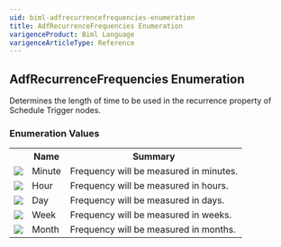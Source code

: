 ```yaml
---
uid: biml-adfrecurrencefrequencies-enumeration
title: AdfRecurrenceFrequencies Enumeration
varigenceProduct: Biml Language
varigenceArticleType: Reference
---
```


## AdfRecurrenceFrequencies Enumeration<div class="LanguageSummary"><div class ="SummaryItem">Determines the length of time to be used in the recurrence property of Schedule Trigger nodes.</div></div><div class="EnumValueGroup">### Enumeration Values<table id="EnumValue" class="MemberList"><tbody><tr><th class="MemberTypeIconColumnHeader">&nbsp;</th><th class="MemberNameColumnHeader">Name</th><th class="MemberSummaryColumnHeader">Summary</th></tr><tr class="cd0"><td align="center" class="MemberTypeIcon"><img src="enumValue.png"></img></td><td class="MemberName">Minute</td><td class="MemberSummary"><div class ="SummaryItem">Frequency will be measured in minutes.</div></td></tr><tr class="cd1"><td align="center" class="MemberTypeIcon"><img src="enumValue.png"></img></td><td class="MemberName">Hour</td><td class="MemberSummary"><div class ="SummaryItem">Frequency will be measured in hours.</div></td></tr><tr class="cd0"><td align="center" class="MemberTypeIcon"><img src="enumValue.png"></img></td><td class="MemberName">Day</td><td class="MemberSummary"><div class ="SummaryItem">Frequency will be measured in days.</div></td></tr><tr class="cd1"><td align="center" class="MemberTypeIcon"><img src="enumValue.png"></img></td><td class="MemberName">Week</td><td class="MemberSummary"><div class ="SummaryItem">Frequency will be measured in weeks.</div></td></tr><tr class="cd0"><td align="center" class="MemberTypeIcon"><img src="enumValue.png"></img></td><td class="MemberName">Month</td><td class="MemberSummary"><div class ="SummaryItem">Frequency will be measured in months.</div></td></tr></tbody></table></div>